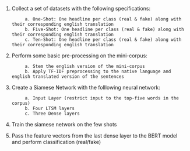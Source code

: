 1. Collect a set of datasets with the following specifications:

            a. One-Shot: One headline per class (real & fake) along with their corresponding english translation
            b. Five-Shot: One headline per class (real & fake) along with their corresponding english translation
            c. Ten-Shot: One headline per class (real & fake) along with their corresponding english translation

2. Perform some basic pre-processing on the mini-corpus:

            a. Stem the english version of the mini-corpus
            b. Apply TF-IDF preprocessing to the native language and english translated version of the sentences 

3. Create a Siamese Network with the folllowing neural network:

            a. Input Layer (restrict input to the top-five words in the corpus)
            b. Four LTSM layers
            c. Three Dense layers

4. Train the siamese network on the few shots

4. Pass the feature vectors from the last dense layer to the BERT model and perform classification (real/fake)